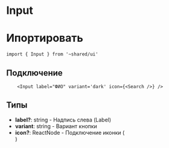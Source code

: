 # Input

# Ипортировать

`import { Input } from '~shared/ui'`

## Подключение

```
    <Input label="ФИО" variant='dark' icon={<Search />} />
```

## Типы

- **label?**: string - Надпись слева (Label)
- **variant**: string - Вариант кнопки
- **icon?**: ReactNode - Подключение иконки (<Search />)